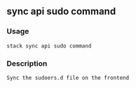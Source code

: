 ## sync api sudo command

### Usage

`stack sync api sudo command`

### Description


	Sync the sudoers.d file on the frontend

	


